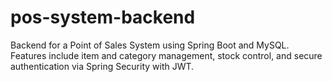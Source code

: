 # pos-system-backend
Backend for a Point of Sales System using Spring Boot and MySQL. Features include item and category management, stock control, and secure authentication via Spring Security with JWT.
